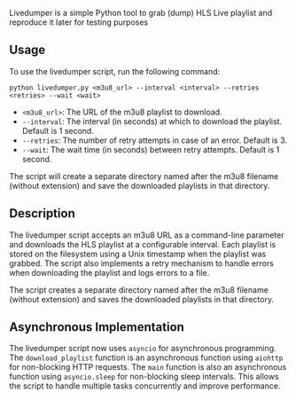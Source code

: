 Livedumper is a simple Python tool to grab (dump) HLS Live playlist and reproduce it later for testing purposes

## Usage

To use the livedumper script, run the following command:

```
python livedumper.py <m3u8_url> --interval <interval> --retries <retries> --wait <wait>
```

- `<m3u8_url>`: The URL of the m3u8 playlist to download.
- `--interval`: The interval (in seconds) at which to download the playlist. Default is 1 second.
- `--retries`: The number of retry attempts in case of an error. Default is 3.
- `--wait`: The wait time (in seconds) between retry attempts. Default is 1 second.

The script will create a separate directory named after the m3u8 filename (without extension) and save the downloaded playlists in that directory.

## Description

The livedumper script accepts an m3u8 URL as a command-line parameter and downloads the HLS playlist at a configurable interval. Each playlist is stored on the filesystem using a Unix timestamp when the playlist was grabbed. The script also implements a retry mechanism to handle errors when downloading the playlist and logs errors to a file.

The script creates a separate directory named after the m3u8 filename (without extension) and saves the downloaded playlists in that directory.

## Asynchronous Implementation

The livedumper script now uses `asyncio` for asynchronous programming. The `download_playlist` function is an asynchronous function using `aiohttp` for non-blocking HTTP requests. The `main` function is also an asynchronous function using `asyncio.sleep` for non-blocking sleep intervals. This allows the script to handle multiple tasks concurrently and improve performance.
